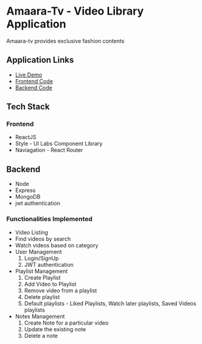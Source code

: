 # Amaara-Tv - Video Library Application

Amaara-tv provides exclusive fashion contents 

## Application Links
 - [Live Demo](https://amaara-quiz.netlify.app/)
 - [Frontend Code](https://github.com/sruthiragupathy/Quiz-Master/tree/dev)
 - [Backend Code](https://github.com/sruthiragupathy/Youtube-Clone-Backend)

## Tech Stack

### Frontend
- ReactJS
- Style - UI Labs Component Library
- Naviagation - React Router 

## Backend
- Node
- Express
- MongoDB
- jwt authentication

### Functionalities Implemented
- Video Listing
- Find videos by search
- Watch videos based on category
- User Management
  1. Login/SignUp 
  2. JWT authentication
- Playlist Management
  1. Create Playlist
  2. Add Video to Playlist
  3. Remove video from a playlist
  4. Delete playlist
  5. Default playlists - Liked Playlists, Watch later playlists, Saved Videos playlists
- Notes Management
  1. Create Note for a particular video
  2. Update the existing note
  3. Delete a note

